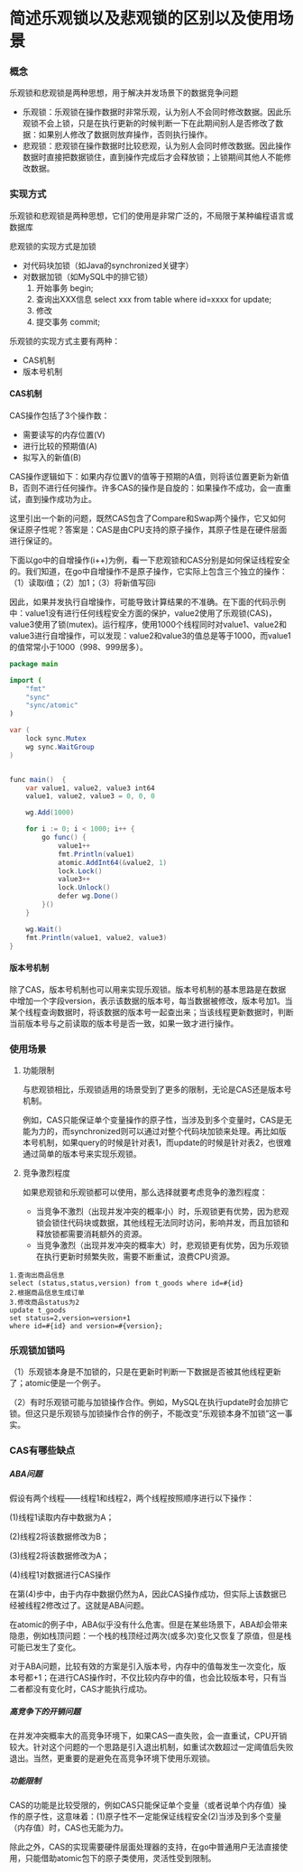 # 简述乐观锁以及悲观锁的区别以及使用场景

### 概念

乐观锁和悲观锁是两种思想，用于解决并发场景下的数据竞争问题

- 乐观锁：乐观锁在操作数据时非常乐观，认为别人不会同时修改数据。因此乐观锁不会上锁，只是在执行更新的时候判断一下在此期间别人是否修改了数据：如果别人修改了数据则放弃操作，否则执行操作。
- 悲观锁：悲观锁在操作数据时比较悲观，认为别人会同时修改数据。因此操作数据时直接把数据锁住，直到操作完成后才会释放锁；上锁期间其他人不能修改数据。

### 实现方式

乐观锁和悲观锁是两种思想，它们的使用是非常广泛的，不局限于某种编程语言或数据库

悲观锁的实现方式是加锁

- 对代码块加锁（如Java的synchronized关键字）
- 对数据加锁（如MySQL中的排它锁）
  1. 开始事务 begin;
  2. 查询出XXX信息 select xxx from table where id=xxxx for update;
  3. 修改
  4. 提交事务 commit;

乐观锁的实现方式主要有两种：

- CAS机制
- 版本号机制

#### CAS机制

CAS操作包括了3个操作数：

- 需要读写的内存位置(V)
- 进行比较的预期值(A)
- 拟写入的新值(B)

CAS操作逻辑如下：如果内存位置V的值等于预期的A值，则将该位置更新为新值B，否则不进行任何操作。许多CAS的操作是自旋的：如果操作不成功，会一直重试，直到操作成功为止。

这里引出一个新的问题，既然CAS包含了Compare和Swap两个操作，它又如何保证原子性呢？答案是：CAS是由CPU支持的原子操作，其原子性是在硬件层面进行保证的。

下面以go中的自增操作(i++)为例，看一下悲观锁和CAS分别是如何保证线程安全的。我们知道，在go中自增操作不是原子操作，它实际上包含三个独立的操作：（1）读取i值；（2）加1；（3）将新值写回i

因此，如果并发执行自增操作，可能导致计算结果的不准确。在下面的代码示例中：value1没有进行任何线程安全方面的保护，value2使用了乐观锁(CAS)，value3使用了锁(mutex)。运行程序，使用1000个线程同时对value1、value2和value3进行自增操作，可以发现：value2和value3的值总是等于1000，而value1的值常常小于1000（998、999居多）。

```java
package main

import (
	"fmt"
	"sync"
	"sync/atomic"
)

var (
	lock sync.Mutex
	wg sync.WaitGroup
)


func main()  {
	var value1, value2, value3 int64
	value1, value2, value3 = 0, 0, 0

	wg.Add(1000)

	for i := 0; i < 1000; i++ {
		go func() {
			value1++
			fmt.Println(value1)
			atomic.AddInt64(&value2, 1)
			lock.Lock()
			value3++
			lock.Unlock()
			defer wg.Done()
		}()
	}

	wg.Wait()
	fmt.Println(value1, value2, value3)
}
```

#### 版本号机制

除了CAS，版本号机制也可以用来实现乐观锁。版本号机制的基本思路是在数据中增加一个字段version，表示该数据的版本号，每当数据被修改，版本号加1。当某个线程查询数据时，将该数据的版本号一起查出来；当该线程更新数据时，判断当前版本号与之前读取的版本号是否一致，如果一致才进行操作。

### 使用场景

1. 功能限制

   与悲观锁相比，乐观锁适用的场景受到了更多的限制，无论是CAS还是版本号机制。

   例如，CAS只能保证单个变量操作的原子性，当涉及到多个变量时，CAS是无能为力的，而synchronized则可以通过对整个代码块加锁来处理。再比如版本号机制，如果query的时候是针对表1，而update的时候是针对表2，也很难通过简单的版本号来实现乐观锁。

2. 竞争激烈程度

   如果悲观锁和乐观锁都可以使用，那么选择就要考虑竞争的激烈程度：

   - 当竞争不激烈（出现并发冲突的概率小）时，乐观锁更有优势，因为悲观锁会锁住代码块或数据，其他线程无法同时访问，影响并发，而且加锁和释放锁都需要消耗额外的资源。
   - 当竞争激烈（出现并发冲突的概率大）时，悲观锁更有优势，因为乐观锁在执行更新时频繁失败，需要不断重试，浪费CPU资源。

```
1.查询出商品信息
select (status,status,version) from t_goods where id=#{id}
2.根据商品信息生成订单
3.修改商品status为2
update t_goods
set status=2,version=version+1
where id=#{id} and version=#{version};
```

### 乐观锁加锁吗

（1）乐观锁本身是不加锁的，只是在更新时判断一下数据是否被其他线程更新了；atomic便是一个例子。

（2）有时乐观锁可能与加锁操作合作。例如，MySQL在执行update时会加排它锁。但这只是乐观锁与加锁操作合作的例子，不能改变“乐观锁本身不加锁”这一事实。

### CAS有哪些缺点

##### ABA问题

假设有两个线程——线程1和线程2，两个线程按照顺序进行以下操作：

(1)线程1读取内存中数据为A；

(2)线程2将该数据修改为B；

(3)线程2将该数据修改为A；

(4)线程1对数据进行CAS操作

在第(4)步中，由于内存中数据仍然为A，因此CAS操作成功，但实际上该数据已经被线程2修改过了。这就是ABA问题。

在atomic的例子中，ABA似乎没有什么危害。但是在某些场景下，ABA却会带来隐患，例如栈顶问题：一个栈的栈顶经过两次(或多次)变化又恢复了原值，但是栈可能已发生了变化。

对于ABA问题，比较有效的方案是引入版本号，内存中的值每发生一次变化，版本号都+1；在进行CAS操作时，不仅比较内存中的值，也会比较版本号，只有当二者都没有变化时，CAS才能执行成功。

##### 高竞争下的开销问题

在并发冲突概率大的高竞争环境下，如果CAS一直失败，会一直重试，CPU开销较大。针对这个问题的一个思路是引入退出机制，如重试次数超过一定阈值后失败退出。当然，更重要的是避免在高竞争环境下使用乐观锁。

##### 功能限制

CAS的功能是比较受限的，例如CAS只能保证单个变量（或者说单个内存值）操作的原子性，这意味着：(1)原子性不一定能保证线程安全(2)当涉及到多个变量（内存值）时，CAS也无能为力。

除此之外，CAS的实现需要硬件层面处理器的支持，在go中普通用户无法直接使用，只能借助atomic包下的原子类使用，灵活性受到限制。



